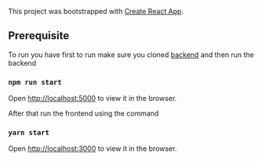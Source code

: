 This project was bootstrapped with [Create React App](https://github.com/facebook/create-react-app).

## Prerequisite

To run you have first to run make sure you cloned [backend](https://github.com/kittaneh/nestjs-gql-mongodb/)
and then run the backend

### `npm run start`

Open [http://localhost:5000](http://localhost:5000) to view it in the browser.

After that run the frontend using the command 

### `yarn start`

Open [http://localhost:3000](http://localhost:3000) to view it in the browser.
